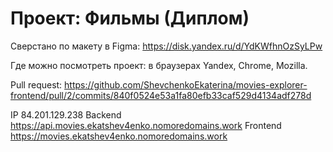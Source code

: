 # Проект: Фильмы (Диплом)

Сверстано по макету в Figma: https://disk.yandex.ru/d/YdKWfhnOzSyLPw

Где можно посмотреть проект: в браузерах Yandex, Chrome, Mozilla.

Pull request: https://github.com/ShevchenkoEkaterina/movies-explorer-frontend/pull/2/commits/840f0524e53a1fa80efb33caf529d4134adf278d

IP 84.201.129.238 Backend https://api.movies.ekatshev4enko.nomoredomains.work
Frontend https://movies.ekatshev4enko.nomoredomains.work
